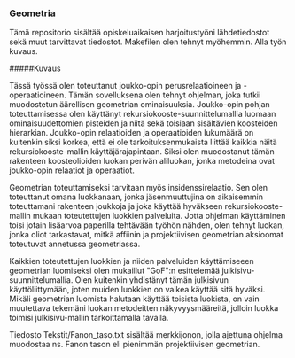 ### Geometria

Tämä repositorio sisältää opiskeluaikaisen harjoitustyöni lähdetiedostot sekä muut tarvittavat tiedostot. Makefilen olen tehnyt myöhemmin. Alla työn kuvaus.

#####Kuvaus

Tässä työssä olen toteuttanut joukko-opin perusrelaatioineen
ja -operaatioineen. Tämän sovelluksena olen tehnyt ohjelman,
joka tutkii muodostetun äärellisen geometrian ominaisuuksia.
Joukko-opin pohjan toteuttamisessa olen käyttänyt
rekursiokooste-suunnittelumallia luomaan ominaisuudettomien
pisteiden ja niitä sekä toisiaan sisältävien koosteiden
hierarkian. Joukko-opin relaatioiden ja operaatioiden
lukumäärä on kuitenkin siksi korkea, että ei ole
tarkoituksenmukaista liittää kaikkia näitä
rekursiokooste-mallin käyttäjärajapintaan. Siksi olen
muodostanut tämän rakenteen koosteolioiden luokan perivän
aliluokan, jonka metodeina ovat joukko-opin relaatiot ja
operaatiot.

Geometrian toteuttamiseksi tarvitaan myös
insidenssirelaatio. Sen olen toteuttanut omana luokkanaan,
jonka jäsenmuuttujina on aikaisemmin toteuttamani rakenteen
joukkoja ja joka käyttää hyväkseen rekursiokooste-mallin
mukaan toteutettujen luokkien palveluita. Jotta ohjelman
käyttäminen toisi jotain lisäarvoa paperilla tehtävään
työhön nähden, olen tehnyt luokan, jonka oliot tarkastavat,
mitkä affiinin ja projektiivisen geometrian aksioomat
toteutuvat annetussa geometriassa.

Kaikkien toteutettujen luokkien ja niiden palveluiden
käyttämiseeen geometrian luomiseksi olen mukaillut "GoF":n
esittelemää julkisivu-suunnittelumallia. Olen kuitenkin
yhdistänyt tämän julkisivun käyttöliittymään, joten muiden
luokkien on vaikea käyttää sitä hyväksi. Mikäli geometrian
luomista halutaan käyttää toisista luokista, on vain
muutettava tekemäni luokan metodeitten näkyvyysmääreitä,
jolloin luokka toimisi julkisivu-mallin tarkoittamalla
tavalla.

Tiedosto Tekstit/Fanon_taso.txt sisältää merkkijonon, jolla
ajettuna ohjelma muodostaa ns. Fanon tason eli pienimmän
projektiivisen geometrian.
